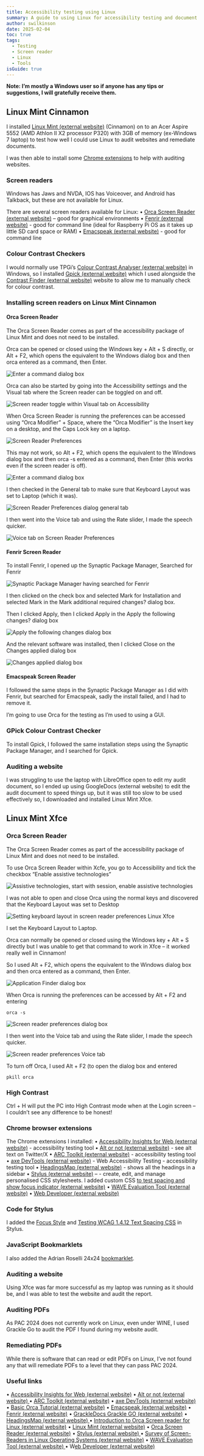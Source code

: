 ```yaml
---
title: Accessibility testing using Linux
summary: A guide to using Linux for accessibility testing and document remediation
author: swilkinson
date: 2025-02-04
toc: true
tags:
  - Testing
  - Screen reader
  - Linux
  - Tools
isGuide: true
---
```

**Note: I’m mostly a Windows user so if anyone has any tips or suggestions, I will gratefully receive them.**

## Linux Mint Cinnamon

I installed [Linux Mint (external website)](https://linuxmint.com/) (Cinnamon) on to an Acer Aspire 5552 (AMD Athlon II X2 processor P320) with 3GB of memory (ex-Windows 7 laptop) to test how well I could use Linux to audit websites and remediate documents.

I was then able to install some [Chrome extensions](https://www.makethingsaccessible.com/guides/accessibility-testing-tools/#:~:text=and%20add%2Dons-,Chrome,-Accessibility%20Insights%20for) to help with auditing websites.

### Screen readers

Windows has Jaws and NVDA, IOS has Voiceover, and Android has Talkback, but these are not available for Linux. 

There are several screen readers available for Linux:
• [Orca Screen Reader (external website)](https://help.gnome.org/users/orca/stable/index.html.en) – good for graphical environments
• [Fenrir (external website)](https://github.com/chrys87/fenrir) - good for command line (ideal for Raspberry Pi OS as it takes up little SD card space or RAM)
• [Emacspeak (external website)](https://github.com/tvraman/emacspeak) - good for command line

### Colour Contrast Checkers

I would normally use TPGi’s [Colour Contrast Analyser (external website)](https://www.tpgi.com/color-contrast-checker/) in Windows, so I installed [Gpick (external website)](https://www.gpick.org/) which I used alongside the [Contrast Finder (external website)](https://app.contrast-finder.org/?lang=en) website to allow me to manually check for colour contrast.

### Installing screen readers on Linux Mint Cinnamon

#### Orca Screen Reader

The Orca Screen Reader comes as part of the accessibility package of Linux Mint and does not need to be installed.

Orca can be opened or closed using the Windows key + Alt + S directly, or Alt + F2, which opens the equivalent to the Windows dialog box and then orca entered as a command, then Enter.

![Enter a command dialog box](src/guideImg/1-command.png)

Orca can also be started by going into the Accessibility settings and the Visual tab where the Screen reader can be toggled on and off. 

![Screen reader toggle within Visual tab on Accessibility](src/guideImg/2-accessibility-dialog-box.png)

When Orca Screen Reader is running the preferences can be accessed using “Orca Modifier” + Space, where the “Orca Modifier” is the Insert key on a desktop, and the Caps Lock key on a laptop. 

![Screen Reader Preferences](src/guideImg/3-orca-preferences.png)

This may not work, so Alt + F2, which opens the equivalent to the Windows dialog box and then 
orca -s entered as a command, then Enter (this works even if the screen reader is off).

![Enter a command dialog box](src/guideImg/1-command.png)

I then checked in the General tab to make sure that Keyboard Layout was set to Laptop (which it was).

![Screen Reader Preferences dialog general tab](src/guideImg/4-keyboard-layout.png)

I then went into the Voice tab and using the Rate slider, I made the speech quicker.

![Voice tab on Screen Reader Preferences ](src/guideImg/5-screen-reader-speed.png)

#### Fenrir Screen Reader

To install Fenrir, I opened up the Synaptic Package Manager, Searched for Fenrir

![Synaptic Package Manager having searched for Fenrir](src/guideImg/6-synaptic-package-manager.png)

I then clicked on the check box and selected Mark for Installation and selected Mark in the Mark additional required changes? dialog box. 

Then I clicked Apply, then I clicked Apply in the Apply the following changes? dialog box

![Apply the following changes dialog box](src/guideImg/8-apply-the-following-changes.png)

And the relevant software was installed, then I clicked Close on the Changes applied dialog box

![Changes applied dialog box](src/guideImg/9-changes-applied.png)

#### Emacspeak Screen Reader

I followed the same steps in the Synaptic Package Manager as I did with Fenrir, but searched for Emacspeak, sadly the install failed, and I had to remove it.

I’m going to use Orca for the testing as I’m used to using a GUI.

### GPick Colour Contrast Checker

To install Gpick, I followed the same installation steps using the Synaptic Package Manager, and I searched for Gpick.

### Auditing a website

I was struggling to use the laptop with LibreOffice open to edit my audit document, so I ended up using GoogleDocs (external website) to edit the audit document to speed things up, but it was still too slow to be used effectively so, I downloaded and installed Linux Mint Xfce.

## Linux Mint Xfce

### Orca Screen Reader

The Orca Screen Reader comes as part of the accessibility package of Linux Mint and does not need to be installed.

To use Orca Screen Reader within Xcfe, you go to Accessibility and tick the checkbox “Enable assistive technologies”

![Assistive technologies, start with session, enable assistive technologies](src/guideImg/10-accesibility.png)

I was not able to open and close Orca using the normal keys and discovered that the Keyboard Layout was set to Desktop

![Setting keyboard layout in screen reader preferences Linux Xfce](src/guideImg/11-keyboard-layout-xfce.png)

I set the Keyboard Layout to Laptop.

Orca can normally be opened or closed using the Windows key + Alt + S directly but I was unable to get that command to work in Xfce – it worked really well in Cinnamon!

So I used Alt + F2, which opens the equivalent to the Windows dialog box and then orca entered as a command, then Enter.

![Application Finder dialog box](src/guideImg/12-command-xfce.png)

When Orca is running the preferences can be accessed by Alt + F2 and entering  

```
orca -s
```

![Screen reader preferences dialog box](src/guideImg/13-orca-preferences-xfce.png)

I then went into the Voice tab and using the Rate slider, I made the speech quicker.

![Screen reader preferences Voice tab](src/guideImg/13-orca-speed-xfce.png)

To turn off Orca, I used Alt + F2 (to open the dialog box and entered 

```
pkill orca
```

### High Contrast

Ctrl + H will put the PC into High Contrast mode when at the Login screen – I couldn’t see any difference to be honest!

### Chrome browser extensions

The Chrome extensions I installed:
• [Accessibility Insights for Web (external website)](https://chromewebstore.google.com/detail/accessibility-insights-fo/pbjjkligggfmakdaogkfomddhfmpjeni) - accessibility testing tool
• [Alt or not (external website)](https://chromewebstore.google.com/detail/alt-or-not/bhbbijphceaijfpppmdjmjalnogkhamc) - see alt text on Twitter/X
• [ARC Toolkit (external website)](https://chromewebstore.google.com/detail/arc-toolkit/chdkkkccnlfncngelccgbgfmjebmkmce) - accessibility testing tool
• [axe DevTools (external website)](https://chromewebstore.google.com/detail/axe-devtools-web-accessib/lhdoppojpmngadmnindnejefpokejbdd) - Web Accessibility Testing - accessibility testing tool
• [HeadingsMap (external website)](https://chromewebstore.google.com/detail/headingsmap/flbjommegcjonpdmenkdiocclhjacmbi) - shows all the headings in a sidebar
• [Stylus (external website)](https://chromewebstore.google.com/detail/headingsmap/flbjommegcjonpdmenkdiocclhjacmbi) – - create, edit, and manage personalised CSS stylesheets. I added custom CSS [to test spacing and show focus indicator (external website)](https://www.makethingsaccessible.com/guides/accessibility-testing-tools/#stylus)
• [WAVE Evaluation Tool (external website)](https://chromewebstore.google.com/detail/wave-evaluation-tool/jbbplnpkjmmeebjpijfedlgcdilocofh) 
• [Web Developer (external website)](https://chromewebstore.google.com/detail/web-developer/bfbameneiokkgbdmiekhjnmfkcnldhhm) 

### Code for Stylus

I added the [Focus Style](https://www.makethingsaccessible.com/guides/accessibility-testing-tools/#:~:text=Accessibility%20Testing%20Tools-,Code%20for%20Stylus,-Create%20the%20following) and [Testing WCAG 1.4.12 Text Spacing CSS](https://www.makethingsaccessible.com/guides/accessibility-testing-tools/#:~:text=dotted%20hotpink%20!important%3B%20%0A%7D-,Testing%20WCAG%201.4.12%20Text%20Spacing,-*%20%7B%20%0A%20%20%20%20line%2Dheight%3A%201.5) in Stylus.

### JavaScript Bookmarklets

I also added the Adrian Roselli 24x24 [bookmarklet](https://www.makethingsaccessible.com/guides/accessibility-testing-tools/#:~:text=dotted%20hotpink%20!important%3B%20%0A%7D-,Testing%20WCAG%201.4.12%20Text%20Spacing,-*%20%7B%20%0A%20%20%20%20line%2Dheight%3A%201.5).

### Auditing a website

Using Xfce was far more successful as my laptop was running as it should be, and I was able to test the website and audit the report.

### Auditing PDFs

As PAC 2024 does not currently work on Linux, even under WINE, I used Grackle Go to audit the PDF I found during my website audit.

### Remediating PDFs

While there is software that can read or edit PDFs on Linux, I’ve not found any that will remediate PDFs to a level that they can pass PAC 2024.

### Useful links

• [Accessibility Insights for Web (external website)](https://chromewebstore.google.com/detail/accessibility-insights-fo/pbjjkligggfmakdaogkfomddhfmpjeni)
• [Alt or not (external website) ](https://chromewebstore.google.com/detail/alt-or-not/bhbbijphceaijfpppmdjmjalnogkhamc)
• [ARC Toolkit (external website)](https://chromewebstore.google.com/detail/arc-toolkit/chdkkkccnlfncngelccgbgfmjebmkmce)
• [axe DevTools (external website)](https://chromewebstore.google.com/detail/axe-devtools-web-accessib/lhdoppojpmngadmnindnejefpokejbdd)
• [Basic Orca Tutorial (external website)](https://www.youtube.com/watch?v=ieo20UtUobw)
• [Emacspeak (external website)](https://github.com/tvraman/emacspeak)
• [Fenrir (external website)](https://github.com/chrys87/fenrir)
• [GrackleDocs Grackle GO (external website)](https://www.grackledocs.com/en/products-services/grackle-go-2/)
• [HeadingsMap (external website) ](https://chromewebstore.google.com/detail/headingsmap/flbjommegcjonpdmenkdiocclhjacmbi)
• [Introduction to Orca Screen reader for Linux (external website)](https://www.youtube.com/watch?v=mDVG0DfwuxQ)
• [Linux Mint (external website)](https://linuxmint.com/)
• [Orca Screen Reader (external website)](https://help.gnome.org/users/orca/stable/index.html.en)
• [Stylus (external website) ](https://chromewebstore.google.com/detail/stylus/clngdbkpkpeebahjckkjfobafhncgmne)
• [Survey of Screen-Readers in Linux Operating Systems (external website)](https://accessinghigherground.org/survey-of-screen-readers-inlinux-operating-systems/)
• [WAVE Evaluation Tool (external website) ](https://chromewebstore.google.com/detail/wave-evaluation-tool/jbbplnpkjmmeebjpijfedlgcdilocofh)
• W[eb Developer (external website)](https://chromewebstore.google.com/detail/web-developer/bfbameneiokkgbdmiekhjnmfkcnldhhm)

